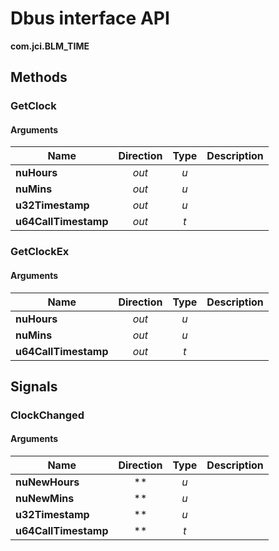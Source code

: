 
# Dbus interface API

**com.jci.BLM_TIME**


## Methods

### GetClock



#### Arguments

| Name | Direction | Type | Description |
| --- | :---: | :---: | --- |
| **nuHours** | *out* | *u* |  |
| **nuMins** | *out* | *u* |  |
| **u32Timestamp** | *out* | *u* |  |
| **u64CallTimestamp** | *out* | *t* |  |


### GetClockEx



#### Arguments

| Name | Direction | Type | Description |
| --- | :---: | :---: | --- |
| **nuHours** | *out* | *u* |  |
| **nuMins** | *out* | *u* |  |
| **u64CallTimestamp** | *out* | *t* |  |



## Signals

### ClockChanged



#### Arguments

| Name | Direction | Type | Description |
| --- | :---: | :---: | --- |
| **nuNewHours** | ** | *u* |  |
| **nuNewMins** | ** | *u* |  |
| **u32Timestamp** | ** | *u* |  |
| **u64CallTimestamp** | ** | *t* |  |

